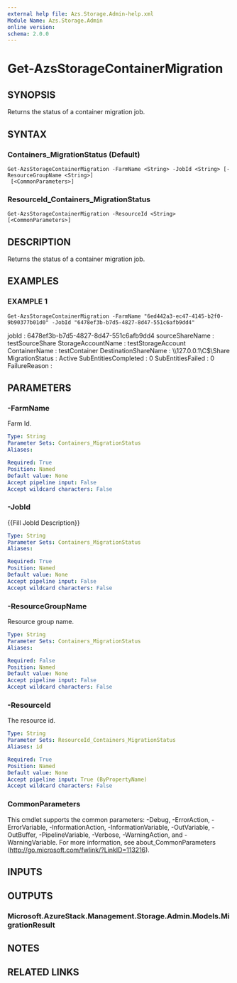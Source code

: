 ```yaml
---
external help file: Azs.Storage.Admin-help.xml
Module Name: Azs.Storage.Admin
online version: 
schema: 2.0.0
---
```


# Get-AzsStorageContainerMigration

## SYNOPSIS
Returns the status of a container migration job.

## SYNTAX

### Containers_MigrationStatus (Default)
```
Get-AzsStorageContainerMigration -FarmName <String> -JobId <String> [-ResourceGroupName <String>]
 [<CommonParameters>]
```

### ResourceId_Containers_MigrationStatus
```
Get-AzsStorageContainerMigration -ResourceId <String> [<CommonParameters>]
```

## DESCRIPTION
Returns the status of a container migration job.

## EXAMPLES

### EXAMPLE 1
```
Get-AzsStorageContainerMigration -FarmName "6ed442a3-ec47-4145-b2f0-9b90377b01d0" -JobId "6478ef3b-b7d5-4827-8d47-551c6afb9dd4"
```

jobId                : 6478ef3b-b7d5-4827-8d47-551c6afb9dd4
sourceShareName      : testSourceShare
StorageAccountName   : testStorageAccount
ContainerName        : testContainer
DestinationShareName : \\\\127.0.0.1\C$\Share
MigrationStatus      : Active
SubEntitiesCompleted : 0
SubEntitiesFailed    : 0
FailureReason        :

## PARAMETERS

### -FarmName
Farm Id.

```yaml
Type: String
Parameter Sets: Containers_MigrationStatus
Aliases: 

Required: True
Position: Named
Default value: None
Accept pipeline input: False
Accept wildcard characters: False
```

### -JobId
{{Fill JobId Description}}

```yaml
Type: String
Parameter Sets: Containers_MigrationStatus
Aliases: 

Required: True
Position: Named
Default value: None
Accept pipeline input: False
Accept wildcard characters: False
```

### -ResourceGroupName
Resource group name.

```yaml
Type: String
Parameter Sets: Containers_MigrationStatus
Aliases: 

Required: False
Position: Named
Default value: None
Accept pipeline input: False
Accept wildcard characters: False
```

### -ResourceId
The resource id.

```yaml
Type: String
Parameter Sets: ResourceId_Containers_MigrationStatus
Aliases: id

Required: True
Position: Named
Default value: None
Accept pipeline input: True (ByPropertyName)
Accept wildcard characters: False
```

### CommonParameters
This cmdlet supports the common parameters: -Debug, -ErrorAction, -ErrorVariable, -InformationAction, -InformationVariable, -OutVariable, -OutBuffer, -PipelineVariable, -Verbose, -WarningAction, and -WarningVariable. For more information, see about_CommonParameters (http://go.microsoft.com/fwlink/?LinkID=113216).

## INPUTS

## OUTPUTS

### Microsoft.AzureStack.Management.Storage.Admin.Models.MigrationResult

## NOTES

## RELATED LINKS

